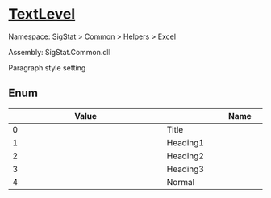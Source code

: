 # [TextLevel](./TextLevel.md)
Namespace: [SigStat]() > [Common](./../../README.md) > [Helpers](./../README.md) > [Excel](./README.md)

Assembly: SigStat.Common.dll


Paragraph style setting

##	Enum

| Value | Name | Summary | 
| --- | --- | --- | 
| 0<div style="width: 290px">| Title<div style="width: 290px">| Main title<div style="width: 290px">| <br>
| 1<div style="width: 290px">| Heading1<div style="width: 290px">| Level 1 heading<div style="width: 290px">| <br>
| 2<div style="width: 290px">| Heading2<div style="width: 290px">| Level 2 heading<div style="width: 290px">| <br>
| 3<div style="width: 290px">| Heading3<div style="width: 290px">| Level 3 heading<div style="width: 290px">| <br>
| 4<div style="width: 290px">| Normal<div style="width: 290px">| Normal document body style<div style="width: 290px">| <br>


